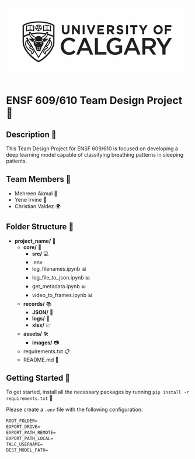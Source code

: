 ![UofC logo](assets/images/uofc_logo-black.jpg)

# ENSF 609/610 Team Design Project 🚀

## Description 📝

This Team Design Project for ENSF 609/610 is focused on developing a deep learning model capable of classifying breathing patterns in sleeping patients.

## Team Members 👥

- Mehreen Akmal 🌟
- Yene Irvine 💫
- Christian Valdez 🌍

## Folder Structure 📂

- **project_name/** 📁
  - **core/** 📓
    - **src/** 💻
    - .env
    - log_filenames.ipynb 📊
    - log_file_to_json.ipynb 📊
    - get_metadata.ipynb 📊
    - video_to_frames.ipynb 📊
  - **records/** 📚
    - **JSON/** 📄
    - **logs/** 📜
    - **xlsx/** 📈
  - **assets/** 🛠️
    - **images/** 📷
  - requirements.txt 📋
  - README.md 📖

## Getting Started 🌟

To get started, install all the necessary packages by running `pip install -r requirements.txt` 💼

Please create a `.env` file with the following configuration:

```
ROOT_FOLDER=
EXPORT_DRIVE=
EXPORT_PATH_REMOTE=
EXPORT_PATH_LOCAL=
TALC_USERNAME=
BEST_MODEL_PATH=
```
